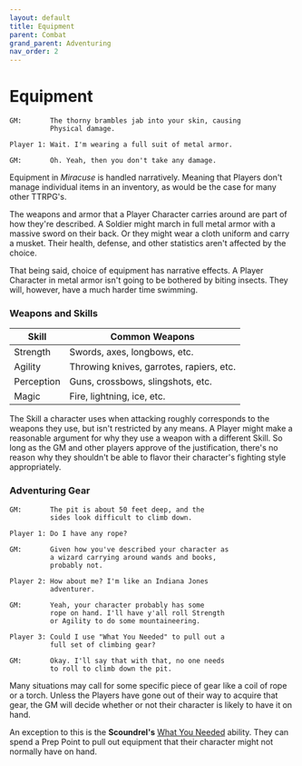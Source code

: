 ```yaml
---
layout: default
title: Equipment
parent: Combat
grand_parent: Adventuring
nav_order: 2
---
```


# Equipment

    GM:       The thorny brambles jab into your skin, causing
              Physical damage.

    Player 1: Wait. I'm wearing a full suit of metal armor.

    GM:       Oh. Yeah, then you don't take any damage.

Equipment in _Miracuse_ is handled narratively. Meaning that Players don't manage individual items in an inventory, as would be the case for many other TTRPG's.

The weapons and armor that a Player Character carries around are part of how they're described. A Soldier might march in full metal armor with a massive sword on their back. Or they might wear a cloth uniform and carry a musket. Their health, defense, and other statistics aren't affected by the choice.

That being said, choice of equipment has narrative effects. A Player Character in metal armor isn't going to be bothered by biting insects. They will, however, have a much harder time swimming.

### Weapons and Skills

| Skill      | Common Weapons                           |
| ---------- | ---------------------------------------- |
| Strength   | Swords, axes, longbows, etc.             |
| Agility    | Throwing knives, garrotes, rapiers, etc. |
| Perception | Guns, crossbows, slingshots, etc.        |
| Magic      | Fire, lightning, ice, etc.               |

The Skill a character uses when attacking roughly corresponds to the weapons they use, but isn't restricted by any means. A Player might make a reasonable argument for why they use a weapon with a different Skill. So long as the GM and other players approve of the justification, there's no reason why they shouldn't be able to flavor their character's fighting style appropriately.

### Adventuring Gear

    GM:       The pit is about 50 feet deep, and the 
              sides look difficult to climb down.

    Player 1: Do I have any rope?

    GM:       Given how you've described your character as
              a wizard carrying around wands and books, 
              probably not.

    Player 2: How about me? I'm like an Indiana Jones
              adventurer.

    GM:       Yeah, your character probably has some
              rope on hand. I'll have y'all roll Strength
              or Agility to do some mountaineering.

    Player 3: Could I use "What You Needed" to pull out a
              full set of climbing gear?

    GM:       Okay. I'll say that with that, no one needs
              to roll to climb down the pit.

Many situations may call for some specific piece of gear like a coil of rope or a torch. Unless the Players have gone out of their way to acquire that gear, the GM will decide whether or not their character is likely to have it on hand.

An exception to this is the **<span style="color: {{ site.scoundrel_color }}">Scoundrel's</span>** [What You Needed](../../classes/scoundrel/index.md) ability. They can spend a Prep Point to pull out equipment that their character might not normally have on hand.
